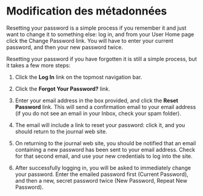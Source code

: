 # Modification des métadonnées

Resetting your password is a simple process if you remember it and just want to change it to something else: log in, and from your User Home page click the Change Password link. You will have to enter your current password, and then your new password twice.

Resetting your password if you have forgotten it is still a simple process, but it takes a few more steps:

1. Click the **Log In** link on the topmost navigation bar.

2. Click the **Forgot Your Password?** link.

3. Enter your email address in the box provided, and click the **Reset Password** link. This will send a confirmation email to your email address (if you do not see an email in your Inbox, check your spam folder).

4. The email will include a link to reset your password: click it, and you should return to the journal web site.

5. On returning to the journal web site, you should be notified that an email containing a new password has been sent to your email address. Check for that second email, and use your new credentials to log into the site.

6. After successfully logging in, you will be asked to immediately change your password. Enter the emailed password first (Current Password), and then a new, secret password twice (New Password, Repeat New Password).
